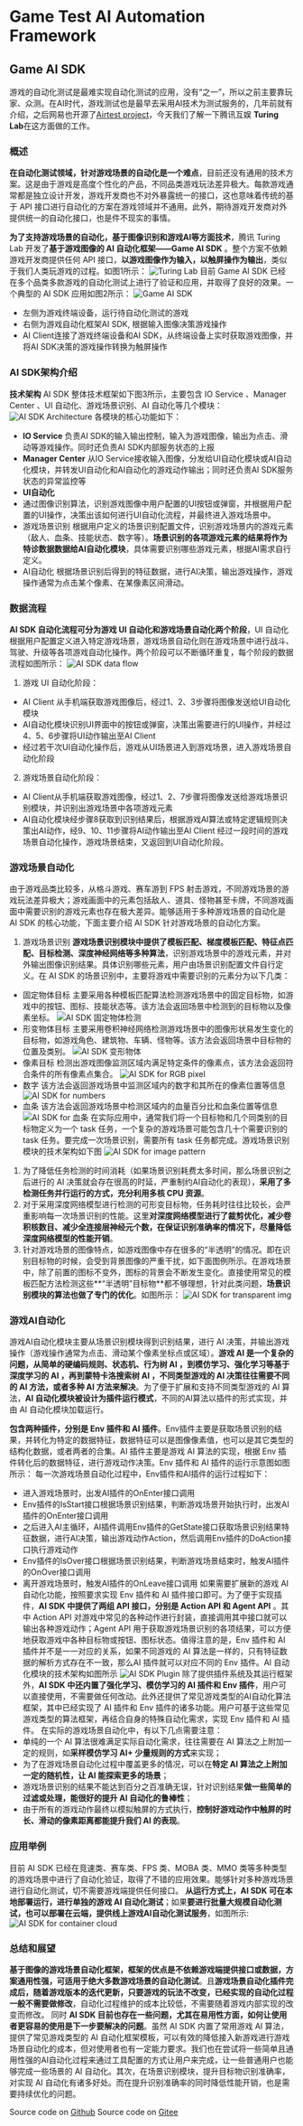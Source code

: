 # Game Test AI Automation Framework
## Game AI SDK
游戏的自动化测试是最难实现自动化测试的应用，没有“之一”，所以之前主要靠玩家、众测。在AI时代，游戏测试也是最早去采用AI技术为测试服务的，几年前就有介绍，之后网易也开源了[Airtest project](https://airtest.netease.com/)，今天我们了解一下腾讯互娱 **Turing Lab**在这方面做的工作。 

### 概述
**在自动化测试领域，针对游戏场景的自动化是一个难点**，目前还没有通用的技术方案。这是由于游戏是高度个性化的产品，不同品类游戏玩法差异极大。每款游戏通常都是独立设计开发，游戏开发商也不对外暴露统一的接口，这也意味着传统的基于 API 接口进行自动化的方案在游戏领域并不通用。此外，期待游戏开发商对外提供统一的自动化接口，也是件不现实的事情。

**为了支持游戏场景的自动化，基于图像识别和游戏AI等方面技术**，腾讯 Turing Lab 开发了**基于游戏图像的 AI 自动化框架——Game AI SDK** 。整个方案不依赖游戏开发商提供任何 API 接口，**以游戏图像作为输入，以触屏操作为输出**，类似于我们人类玩游戏的过程。如图1所示：
![Turing Lab](https://mmbiz.qpic.cn/mmbiz_png/VfNZ75GWRbezLWJmMckmpOAOTK7bCg7mZyhaEoOlTTpllSSAHghibubwShHbNew8fibRFEdKCgrKI8VcgHiaMDBbw/640?wx_fmt=png&wxfrom=5&wx_lazy=1&wx_co=1)
目前 Game AI SDK 已经在多个品类多款游戏的自动化测试上进行了验证和应用，并取得了良好的效果。一个典型的 AI SDK 应用如图2所示：
![Game AI SDK](https://mmbiz.qpic.cn/mmbiz_png/VfNZ75GWRbezLWJmMckmpOAOTK7bCg7mQYI7OJ13wqL3gZHTFHXLOrcKh4ZhtzibrvrMa8ssbPm63ThdSTg4FAg/640?wx_fmt=png&wxfrom=5&wx_lazy=1&wx_co=1)
- 左侧为游戏终端设备，运行待自动化测试的游戏
- 右侧为游戏自动化框架AI SDK, 根据输入图像决策游戏操作
- AI Client连接了游戏终端设备和AI SDK，从终端设备上实时获取游戏图像，并将AI SDK决策的游戏操作转换为触屏操作

### AI SDK架构介绍
**技术架构**
AI SDK 整体技术框架如下图3所示，主要包含 IO Service 、Manager Center 、UI 自动化、游戏场景识别、AI 自动化等几个模块：
![AI SDK Architecture](https://mmbiz.qpic.cn/mmbiz_png/VfNZ75GWRbcOIHmXdScCELghyzdfsRtsfy78yEwLYPqTUZ226Adx9aTiaVAuXMveicdkfjo464Om5DR1aRibDvUKw/640?wx_fmt=png&wxfrom=5&wx_lazy=1&wx_co=1)
各模块的核心功能如下：
- **IO Service**
负责AI SDK的输入输出控制，输入为游戏图像，输出为点击、滑动等游戏操作。同时还负责AI SDK内部服务状态的上报
- **Manager Center**
从IO Service接收输入图像，分发给UI自动化模块或AI自动化模块，并转发UI自动化和AI自动化的游戏动作输出；同时还负责AI SDK服务状态的异常监控等
- **UI自动化**
- 通过图像识别算法，识别游戏图像中用户配置的UI按钮或弹窗，并根据用户配置的UI操作，决策出该如何进行UI自动化流程，并最终进入游戏场景中。
- 游戏场景识别
根据用户定义的场景识别配置文件，识别游戏场景内的游戏元素（敌人、血条、技能状态、数字等）。**场景识别的各项游戏元素的结果将作为特诊数据数据给AI自动化模块**，具体需要识别哪些游戏元素，根据AI需求自行定义。
- AI自动化
根据场景识别后得到的特征数据，进行AI决策，输出游戏操作，游戏操作通常为点击某个像素、在某像素区间滑动。

### 数据流程
**AI SDK 自动化流程可分为游戏 UI 自动化和游戏场景自动化两个阶段**，UI 自动化根据用户配置定义进入特定游戏场景，游戏场景自动化则在游戏场景中进行战斗、驾驶、升级等各项游戏自动化操作。两个阶段可以不断循环重复，每个阶段的数据流程如图所示：
![AI SDK data flow](https://mmbiz.qpic.cn/mmbiz_png/VfNZ75GWRbezLWJmMckmpOAOTK7bCg7m2IrWEia7urGPgsAjkfPnNC32mvVsOtBTlTUXJ73RzTkicF1ZLYL23r9A/640?wx_fmt=png&wxfrom=5&wx_lazy=1&wx_co=1)
1. 游戏 UI 自动化阶段：
- AI Client 从手机端获取游戏图像后，经过1、2、3步骤将图像发送给UI自动化模块
- AI自动化模块识别UI界面中的按钮或弹窗，决策出需要进行的UI操作，并经过4、5、6步骤将UI动作输出至AI Client
- 经过若干次UI自动化操作后，游戏从UI场景进入到游戏场景，进入游戏场景自动化阶段
2) 游戏场景自动化阶段：
- AI Client从手机端获取游戏图像，经过1、2、7步骤将图像发送给游戏场景识别模块，并识别出游戏场景中各项游戏元素
- AI自动化模块经步骤8获取到识别结果后，根据游戏AI算法或特定逻辑规则决策出AI动作，经9、10、11步骤将AI动作输出至AI Client
经过一段时间的游戏场景自动化操作，游戏场景结束，又返回到UI自动化阶段。

### 游戏场景自动化
由于游戏品类比较多，从格斗游戏、赛车游到 FPS 射击游戏，不同游戏场景的游戏玩法差异极大；游戏画面中的元素包括敌人、道具、怪物甚至卡牌，不同游戏画面中需要识别的游戏元素也存在极大差异。能够适用于多种游戏场景的自动化是 AI SDK 的核心功能，下面主要介绍 AI SDK 针对游戏场景的自动化方案。
1. 游戏场景识别
**游戏场景识别模块中提供了模板匹配、梯度模板匹配、特征点匹配、目标检测、深度神经网络等多种算法**，识别游戏场景中的游戏元素，并对外输出图像识别结果。具体识别哪些元素，用户由场景识别配置文件自行定义。在 AI SDK 的场景识别中，主要将游戏中需要识别的元素分为以下几类：
- 固定物体目标
主要采用各种模板匹配算法检测游戏场景中的固定目标物，如游戏中的按钮、图标、技能状态等。该方法会返回场景中检测到的目标物以及像素坐标。
![AI SDK 固定物体检测](https://mmbiz.qpic.cn/mmbiz_png/VfNZ75GWRbezLWJmMckmpOAOTK7bCg7mBWhxkw57KqINTI1b0jFHymdPFnmHqpUFVyoDI9bSicicPbjeCAJh1twQ/640?wx_fmt=png&wxfrom=5&wx_lazy=1&wx_co=1)
- 形变物体目标
主要采用卷积神经网络检测游戏场景中的图像形状易发生变化的目标物，如游戏角色、建筑物、车辆、怪物等。该方法会返回场景中目标物的位置及类别。
![AI SDK 变形物体](https://mmbiz.qpic.cn/mmbiz_png/VfNZ75GWRbezLWJmMckmpOAOTK7bCg7mKDaT3NWB7hmfzrqZRgWfOEPH7E3rsgTXxywuZ4vnXo8UV7iciaS1ibKxQ/640?wx_fmt=png&wxfrom=5&wx_lazy=1&wx_co=1)
- 像素目标
检测出游戏图像监测区域内满足特定条件的像素点，该方法会返回符合条件的所有像素点集合。
![AI SDK for RGB pixel](https://mmbiz.qpic.cn/mmbiz_png/VfNZ75GWRbezLWJmMckmpOAOTK7bCg7m1pw7PUkD1Cx3mIeKGIdZdhmO77ylTQicDs18zvGIUQUVziczc8qF6qvw/640?wx_fmt=png&wxfrom=5&wx_lazy=1&wx_co=1)
- 数字
该方法会返回游戏场景中监测区域内的数字和其所在的像素位置等信息
![AI SDK for numbers](https://mmbiz.qpic.cn/mmbiz_png/VfNZ75GWRbezLWJmMckmpOAOTK7bCg7m485jKzywzl7SA4bj6LmdNAia8x1puEb9kMwicwsFsTp9Gbum4Q8Pw1tQ/640?wx_fmt=png&wxfrom=5&wx_lazy=1&wx_co=1)
- 血条
该方法会返回游戏场景中检测区域内的血量百分比和血条位置等信息
![AI SDK for 血条](https://mmbiz.qpic.cn/mmbiz_png/VfNZ75GWRbezLWJmMckmpOAOTK7bCg7mFxEJY8KrnClYyKr0IQQiapVBTRztdKAibH0J7e3giag3ibYMBib7O0K04Lw/640?wx_fmt=png&wxfrom=5&wx_lazy=1&wx_co=1)
在实际应用中，通常我们将一个目标物和几个同类别的目标物定义为一个 task 任务，一个复杂的游戏场景可能包含几十个需要识别的 task 任务。要完成一次场景识别，需要所有 task 任务都完成。游戏场景识别模块的技术架构如下图
![AI SDK for image pattern](https://mmbiz.qpic.cn/mmbiz_png/VfNZ75GWRbcOIHmXdScCELghyzdfsRtsp1QApcDlS7YLWEJ3w4OVNHWCCknSr6gOsV20Iiac6ibQLLddNIFtthpg/640?wx_fmt=png&wxfrom=5&wx_lazy=1&wx_co=1)
1. 为了降低任务检测的时间消耗（如果场景识别耗费太多时间，那么场景识别之后进行的 AI 决策就会存在很高的时延，严重制约AI自动化的表现），**采用了多检测任务并行运行的方式，充分利用多核 CPU 资源**。
2. 对于采用深度网络模型进行检测的可形变目标物，任务耗时往往比较长，会严重影响每一次场景识别的性能。这里**对深度网络模型进行了裁剪优化，减少卷积核数目、减少全连接层神经元个数，在保证识别准确率的情况下，尽量降低深度网络模型的性能开销**。
3. 针对游戏场景的图像特点，如游戏图像中存在很多的“半透明”的情况。即在识别目标物的时候，会受到背景图像的严重干扰，如下面图例所示。在游戏场景中，除了前置的图标不变外，图标的背景会不断发生变化。直接使用常见的模板匹配方法检测这些**“半透明”目标物**都不够理想，针对此类问题，**场景识别模块的算法也做了专门的优化**。如图所示：
![AI SDK for transparent img](https://mmbiz.qpic.cn/mmbiz_png/VfNZ75GWRbcOIHmXdScCELghyzdfsRtsy8sQg9nKxeBV6DicHW2tcqSLzOISRfDd6GFKq9dr8tGmG2hxaOIoaOQ/640?wx_fmt=png&wxfrom=5&wx_lazy=1&wx_co=1)

### 游戏AI自动化
游戏AI自动化模块主要从场景识别模块得到识别结果，进行 AI 决策，并输出游戏操作（游戏操作通常为点击、滑动某个像素坐标点或区域）。**游戏 AI 是一个复杂的问题，从简单的硬编码规则、状态机、行为树 AI ，到模仿学习、强化学习等基于深度学习的 AI ，再到蒙特卡洛搜索树 AI ，不同类型游戏的 AI 决策往往需要不同的 AI 方法，或者多种 AI 方法来解决**。为了便于扩展和支持不同类型游戏的 AI 算法，**AI 自动化模块被设计为插件运行模式**，不同的AI算法以插件的形式实现，并由 AI 自动化模块加载运行。

**包含两种插件，分别是 Env 插件和 AI 插件**。Env插件主要是获取场景识别的结果，并转化为特定的数据特征，数据特征可以是图像像素值，也可以是其它类型的结构化数据，或者两者的合集。AI 插件主要是游戏 AI 算法的实现，根据 Env 插件转化后的数据特征，进行游戏动作决策。Env 插件和 AI 插件的运行示意图如图所示：
每一次游戏场景自动化过程中，Env插件和AI插件的运行过程如下：
- 进入游戏场景时，出发AI插件的OnEnter接口调用
- Env插件的IsStart接口根据场景识别结果，判断游戏场景开始执行时，出发AI插件的OnEnter接口调用
- 之后进入AI主循环，AI插件调用Env插件的GetState接口获取场景识别结果特征数据，进行AI决策，输出游戏动作Action，然后调用Env插件的DoAction接口执行游戏动作
- Env插件的IsOver接口根据场景识别结果，判断游戏场景结束时，触发AI插件的OnOver接口调用
- 离开游戏场景时，触发AI插件的OnLeave接口调用
如果需要扩展新的游戏 AI 自动化功能，按照要求实现 Env 插件和 AI 插件接口即可。为了便于实现插件，**AI SDK 中提供了两组 API 接口，分别是 Action API 和 Agent API** 。其中 Action API 对游戏中常见的各种动作进行封装，直接调用其中接口就可以输出各种游戏动作；Agent API 用于获取游戏场景识别的各项结果，可以方便地获取游戏中各种目标物或按钮、图标状态。值得注意的是，Env 插件和 AI 插件并不是一一对应的关系，如果不同游戏的 AI 算法是一样的，只有特征数据的解析方式存在不一致，那么AI 插件就可以对应不同的 Env 插件。AI 自动化模块的技术架构如图所示
![AI SDK Plugin](https://mmbiz.qpic.cn/mmbiz_png/VfNZ75GWRbezLWJmMckmpOAOTK7bCg7m12uHt292YU61UDWQhREZjdFs6msNvibM69piafcMB1eqXsuQd4dUiatkQ/640?wx_fmt=png&wxfrom=5&wx_lazy=1&wx_co=1)
 除了提供插件系统及其运行框架外，**AI SDK 中还内置了强化学习、模仿学习的 AI 插件和 Env 插件**，用户可以直接使用，不需要做任何改动。此外还提供了常见游戏类型的AI自动化算法框架，其中已经实现了 AI 插件和 Env 插件的诸多功能。用户可基于这些常见游戏类型的算法框架，再结合自身的特殊自动化需求，实现 Env 插件和 AI 插件。
在实际的游戏场景自动化中，有以下几点需要注意：
- 单纯的一个 AI 算法很难满足实际自动化需求，往往需要在 AI 算法之上附加一定的规则，如**采样模仿学习 AI+ 少量规则的方式**来实现；
- 为了在游戏场景自动化过程中覆盖更多的情况，可以在**特定 AI 算法之上附加一定的随机性，让 AI 能探索更多的场景**；
- 游戏场景识别的结果不能达到百分之百准确无误，针对识别结果**做一些简单的过滤或处理，能很好的提升 AI 自动化的鲁棒性**；
- 由于所有的游戏动作最终以模拟触屏的方式执行，**控制好游戏动作中触屏的时长、滑动的像素距离都能提升我们 AI 的表现**。

### 应用举例
目前 AI SDK 已经在竞速类、赛车类、FPS 类、MOBA 类、MMO 类等多种类型的游戏场景中进行了自动化验证，取得了不错的应用效果。能够针对多种游戏场景进行自动化测试，切不需要游戏端提供任何接口。
 **从运行方式上，AI SDK 可在本地部署运行，进行单独的游戏 AI 自动化测试**；如果**要进行批量大规模自动化测试，也可以部署在云端，提供线上游戏AI自动化测试服务**，如图所示:
 ![AI SDK for container cloud](https://mmbiz.qpic.cn/mmbiz_png/VfNZ75GWRbezLWJmMckmpOAOTK7bCg7mBIUvoDEbnKQ4kHnianfSNY4n5DuavHMGpflPtYS26eJ65FR1TNELicwg/640?wx_fmt=png&wxfrom=5&wx_lazy=1&wx_co=1)
 
### 总结和展望
**基于图像的游戏场景自动化框架，框架的优点是不依赖游戏端提供接口或数据，方案通用性强，可适用于绝大多数游戏场景的自动化测试**。且**游戏场景自动化插件完成后，随着游戏版本的迭代更新，只要游戏的玩法不改变，已经实现的自动化过程一般不需要做修改**，自动化过程维护的成本比较低，不需要随着游戏内部实现的改变而修改。
同时 **AI SDK 目前也存在一些问题，尤其在易用性方面，如何让使用者更容易的使用是下一步要解决的问题**。虽然 AI SDK 内置了常用游戏 AI 算法，提供了常见游戏类型的 AI 自动化框架模板，可以有效的降低接入新游戏进行游戏场景自动化的成本，但对使用者也有一定能力要求。我们也在尝试将一些简单且通用性强的AI自动化过程来通过工具配置的方式让用户来完成，让一些普通用户也能够完成一些场景的 AI 自动化。其次，在场景识别模块，提升目标物识别准确率，对实现 AI 自动化有诸多好处。而在提升识别准确率的同时降低性能开销，也是需要持续优化的问题。

Source code on [Github](https://github.com/justmd5/tencent-ai)
Source code on [Gitee](https://gitee.com/khs1994-php/tencent-ai)

[//]: # (These are reference links used in the body of this note and get stripped out when the markdown processor does its job. There is no need to format nicely because it shouldn't be seen. Thanks SO - http://stackoverflow.com/questions/4823468/store-comments-in-markdown-syntax)

   [dill]: <https://github.com/joemccann/dillinger>
   [git-repo-url]: <https://github.com/joemccann/dillinger.git>
   [john gruber]: <http://daringfireball.net>
   [df1]: <http://daringfireball.net/projects/markdown/>
   [markdown-it]: <https://github.com/markdown-it/markdown-it>
   [Ace Editor]: <http://ace.ajax.org>
   [node.js]: <http://nodejs.org>
   [Twitter Bootstrap]: <http://twitter.github.com/bootstrap/>
   [jQuery]: <http://jquery.com>
   [@tjholowaychuk]: <http://twitter.com/tjholowaychuk>
   [express]: <http://expressjs.com>
   [AngularJS]: <http://angularjs.org>
   [Gulp]: <http://gulpjs.com>

   [PlDb]: <https://github.com/joemccann/dillinger/tree/master/plugins/dropbox/README.md>
   [PlGh]: <https://github.com/joemccann/dillinger/tree/master/plugins/github/README.md>
   [PlGd]: <https://github.com/joemccann/dillinger/tree/master/plugins/googledrive/README.md>
   [PlOd]: <https://github.com/joemccann/dillinger/tree/master/plugins/onedrive/README.md>
   [PlMe]: <https://github.com/joemccann/dillinger/tree/master/plugins/medium/README.md>
   [PlGa]: <https://github.com/RahulHP/dillinger/blob/master/plugins/googleanalytics/README.md>
